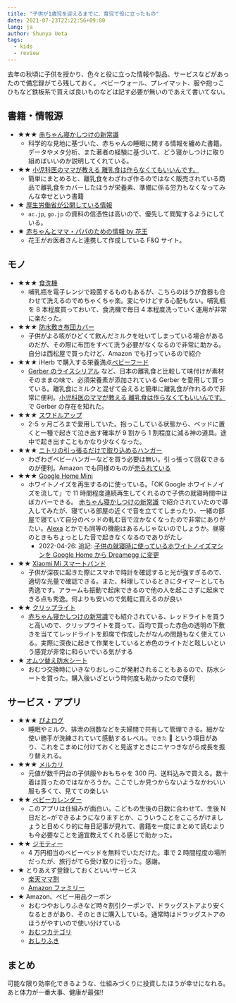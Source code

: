 ```yaml
---
title: "子供が1歳児を迎えるまでに、育児で役に立ったもの"
date: 2021-07-23T22:22:56+09:00
lang: ja
author: Shunya Ueta
tags:
  - kids
  - review
---
```


去年の秋頃に子供を授かり、色々と役に立った情報や製品、サービスなどがあったので備忘録がてら残しておく。
ベビーウォール、プレイマット、服や抱っこひもなど鉄板系で買えば良いものなどは記す必要が無いのであえて書いてない。

## 書籍・情報源

- ★★★ [赤ちゃん寝かしつけの新常識](https://amzn.to/3BxMIBJ)
  - 科学的な見地に基づいた、赤ちゃんの睡眠に関する情報を纏めた書籍。データやメタ分析、また著者の経験に基づいて、どう寝かしつけに取り組めばいいのか説明してくれている。
- ★★ [小児科医のママが教える 離乳食は作らなくてもいいんです。](https://amzn.to/3zsBFIq)
  - 簡単にまとめると、離乳食をわざわざ作るのではなく販売されている商品で離乳食をカバーしたほうが栄養素、準備に係る労力もなくなってみんな幸せという書籍
- ★ [厚生労働省が公開している情報](https://www.mhlw.go.jp/topics/syokuchu/kanren/kanshi/070605-1.html)
  - `ac.jp`, `go.jp` の資料の信憑性は高いので、優先して閲覧するようにしている。
- ★ [赤ちゃんとママ・パパのための情報 by 花王](https://www.kao.co.jp/merries/babycare/)
  - 花王がお医者さんと連携して作成している F&Q サイト。

## モノ

- ★★★ [食洗機](https://amzn.to/2TsbDFI)
  - 哺乳瓶を電子レンジで殺菌するものもあるが、こちらのほうが食器も合わせて洗えるのでめちゃくちゃ楽。変にやけどする心配もない。哺乳瓶を 8 本程度買っておいて、食洗機で毎日 4 本程度洗っていく運用が非常に楽だった。
- ★★★ [防水敷き布団カバー](https://amzn.to/3eKzpEx)
  - 子供がよる咳がひどくて飲んだミルクを吐いてしまっている場合があるのだが、その際に布団をすべて洗う必要がなくなるので非常に助かる。自分は西松屋で買ったけど、Amazon でも打っているので紹介
- ★★★ iHerb で購入する栄養満点[ベビーフード](https://iherb.co/zsSWawv)
  - [Gerber のライスシリアル](https://iherb.co/GY1Stfu) など、日本の離乳食と比較して味付けが素材そのままの味で、必須栄養素が添加されている Gerber を愛用して買っている。離乳食にミルクと混ぜて会えると簡単に離乳食が作れるので非常に便利。[小児科医のママが教える 離乳食は作らなくてもいいんです。](https://amzn.to/3zsBFIq)で Gerber の存在を知れた。
- ★★★ [スワドルアップ](https://lovetree.jp/product/%E3%82%B9%E3%83%AF%E3%83%89%E3%83%AB%E3%82%A2%E3%83%83%E3%83%97-original/18/category/24/display/1/)
  - 2-5 ヶ月ごろまで愛用していた。抱っこしている状態から、ベッドに置くと一種で起きて泣き出す確率が 9 割から 1 割程度に減る神の道具。途中で起き出すこともかなり少なくなった。
- ★★★ [ニトリの引っ張るだけで取り込めるハンガー](https://www.nitori-net.jp/ec/product/8500743s/)
  - わざわざベビーハンガーなどを買う必要は無い。引っ張って回収できるのが便利。Amazon でも同様のものが[売られている](https://amzn.to/3ixXrmY)
- ★★★ [Google Home Mini](https://store.google.com/jp/product/google_nest_mini?hl=ja)
  - ホワイトノイズを再生するのに使っている。「OK Google ホワイトノイズを流して」で 11 時間程度連続再生してくれるので子供の就寝時間中ほぼカバーできる。 [赤ちゃん寝かしつけの新常識](https://amzn.to/3BxMIBJ) で紹介されていたので導入してみたが、寝ている部屋の近くで音を立ててしまったり、一緒の部屋で寝ていて自分のベッドの軋む音で泣かなくなったので非常にありがたい。[Alexa](https://amzn.to/3wYiWmr) とかでも同等の機能はあるんじゃないのでしょうか。昼寝のときもちょっとした音で起きなくなるのでありがたし
    - 2022-04-26: 追記: [子供の就寝時に使っているホワイトノイズマシンを Google Home から Dreamegg に変更](/posts/2022-04-26-2320)
- ★★ [Xiaomi Mi スマートバンド](https://amzn.to/3eIoQ4w)
  - 子供が深夜に起きた際にスマホで時計を確認すると光が強すぎるので、適切な光量で確認できる。また、料理しているときにタイマーとしても秀逸です。アラームも振動で起床できるので他の人を起こさずに起床できる点も秀逸。何よりも安いので気軽に買えるのが良い
- ★★ [クリップライト](https://amzn.to/3eQ5PNT)
  - [赤ちゃん寝かしつけの新常識](https://amzn.to/3BxMIBJ)でも紹介されている、レッドライトを買うと高いので、クリップライトを買って、百均で買った赤色の透明の下敷きを当ててレッドライトを即席で作成したがなんの問題もなく使えている。実際に深夜に起きて作業をしていると赤色のライトだと眩しいという感覚が非常に和らいでいる気がする
- ★ [オムツ替え防水シート](https://amzn.to/2VK2hpw)
  - おむつ交換時にいきなりおしっこが発射されることもあるので、防水シートを買った。購入後いざという時何度も助かったので便利

## サービス・アプリ

- ★★★ [ぴよログ](https://www.piyolog.com/)
  - 睡眠やミルク、排泄の回数などを夫婦間で共有して管理できる。細かな使い勝手が洗練されていて感動するレベル。`できた` 🚩 という項目があり、これをこまめに付けておくと見返すときにニヤつきながら成長を振り替えれる。
- ★★★ [メルカリ](https://www.mercari.com/jp)
  - 元値が数千円台の子供服やおもちゃを 300 円、送料込みで買える。数十着は買ったのではなかろうか。ここでしか見つからないようなかわいい服も多くて、見てての楽しい
- ★★ [ベビーカレンダー](baby-calendar.jp/article/30)
  - このアプリは仕組みが面白い。こどもの生後の日数に合わせて、生後 N 日だと~ができるようになりますとか、こういうことをこころがけましょうと日めくり的に毎日記事が見れて、書籍を一度にまとめて読むよりも今必要なことを適宜教えてくれる感じで助かった。
- ★★ [ジモティー](https://jmty.jp/)
  - 4 万円相当のベビーベッドを無料でいただけた。車で 2 時間程度の場所だったが、旅行がてら受け取りに行った。感謝。
- ★ とりあえず登録しておくといいサービス
  - [楽天ママ割](https://event.rakuten.co.jp/family/)
  - [Amazon ファミリー](https://www.amazon.co.jp/b?ie=UTF8&node=6733543051)
- ★ Amazon、ベビー用品クーポン
  - おむつやおしりふきなど時々割引クーポンで、ドラッグストアより安くなるときがあり、そのときに購入している。通常時はドラッグストアのほうがやすいので使い分けている
  - [おむつカテゴリ](https://amzn.to/3wUCc4d)
  - [おしりふき](https://amzn.to/3x1YzV8)

## まとめ

可能な限り効率化できるような、仕組みづくりに投資したほうが幸せになれる。あと体力が一番大事、健康が最強!!
